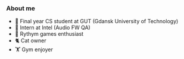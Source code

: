 ### About me

- 🏫 Final year CS student at GUT (Gdansk University of Technology)
- 🔵 Intern at Intel (Audio FW QA)
- 🎵 Rythym games enthusiast
- 🐈 Cat owner
- 🏋️ Gym enjoyer
